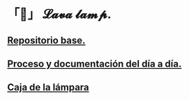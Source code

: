 # 「🔆」 𝓛𝓪𝓿𝓪 𝓵𝓪𝓶𝓹.


## [Repositorio base.](https://github.com/d-prieto/Inkscape-fresado-y-soldadura/blob/main/Proyecto-integral.md)
## [Proceso y documentación del día a día.](https://docs.google.com/document/d/1H7r3o8q-ELfLmDD6CNDPhFKmDbUWSDsdIGsZ-K89dEM/edit?usp=sharing)
## [Caja de la lámpara](https://github.com/chechiliaa/Proyecto-Integral/blob/main/piezas%20de%20la%20caja.md)
